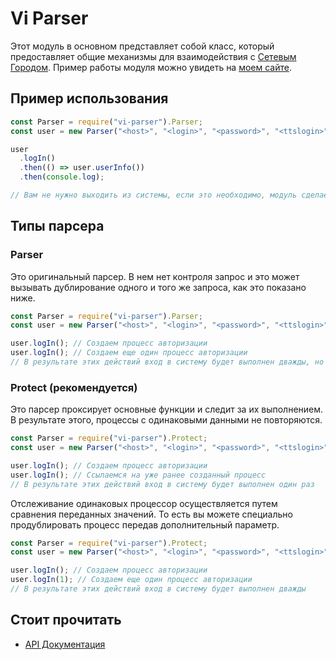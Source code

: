 # Vi Parser

Этот модуль в основном представляет собой класс, который предоставляет общие механизмы для взаимодействия с [Сетевым Городом](https://www.ir-tech.ru/?products=ais-setevoj-gorod-obrazovanie). Пример работы модуля можно увидеть на [моем сайте](https://sgo.viperdollar.su/login).

## Пример использования

```javascript
const Parser = require("vi-parser").Parser;
const user = new Parser("<host>", "<login>", "<password>", "<ttslogin>");

user
  .logIn()
  .then(() => user.userInfo())
  .then(console.log);

// Вам не нужно выходить из системы, если это необходимо, модуль сделает это за вас.
```

## Типы парсера

### Parser

Это оригинальный парсер. В нем нет контроля запрос и это может вызывать дублирование одного и того же запроса, как это показано ниже.

```javascript
const Parser = require("vi-parser").Parser;
const user = new Parser("<host>", "<login>", "<password>", "<ttslogin>");

user.logIn(); // Создаем процесс авторизации
user.logIn(); // Создаем еще один процесс авторизации
// В результате этих действий вход в систему будет выполнен дважды, но будет использоваться только последняя авотризация
```

### Protect (рекомендуется)

Это парсер проксирует основные функции и следит за их выполнением. В результате этого, процессы с одинаковыми данными не повторяются.

```javascript
const Parser = require("vi-parser").Protect;
const user = new Parser("<host>", "<login>", "<password>", "<ttslogin>");

user.logIn(); // Создаем процесс авторизации
user.logIn(); // Ссылаемся на уже ранее созданный процесс
// В результате этих действий вход в систему будет выполнен один раз
```

Отслеживание одинаковых процессор осуществляется путем сравнения переданных значений. То есть вы можете специально продублировать процесс передав дополнительный параметр.

```javascript
const Parser = require("vi-parser").Protect;
const user = new Parser("<host>", "<login>", "<password>", "<ttslogin>");

user.logIn(); // Создаем процесс авторизации
user.logIn(1); // Создаем еще один процесс авторизации
// В результате этих действий вход в систему будет выполнен дважды
```

## Стоит прочитать

- [API Документация](https://github.com/lentryd/vi-parser/blob/main/docs/api.md)
